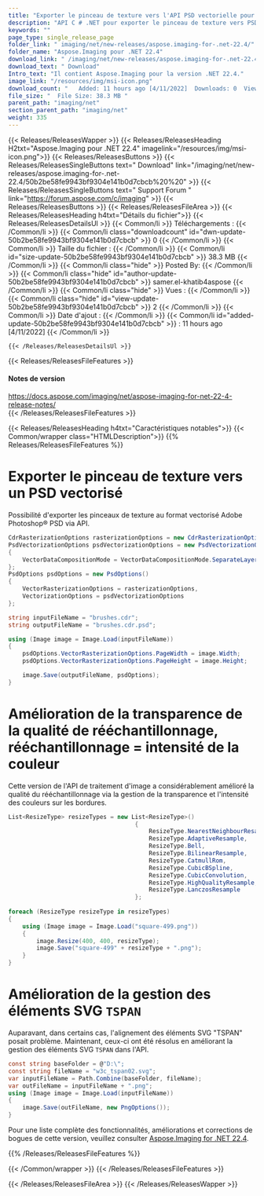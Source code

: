 ```yaml
---
title: "Exporter le pinceau de texture vers l'API PSD vectorielle pour les applications C #, ASP.NET"
description: "API C # .NET pour exporter le pinceau de texture vers PSD, qualité de rééchantillonnage améliorée via la gestion de la transparence et l'intensité de la couleur des bordures, meilleur alignement des éléments SVG TSPAN."
keywords: ""
page_type: single_release_page
folder_link: " imaging/net/new-releases/aspose.imaging-for-.net-22.4/"
folder_name: "Aspose.Imaging pour .NET 22.4"
download_link: " /imaging/net/new-releases/aspose.imaging-for-.net-22.4/50b2be58fe9943bf9304e141b0d7cbcb"
download_text: " Download"
Intro_text: "Il contient Aspose.Imaging pour la version .NET 22.4."
image_link: "/resources/img/msi-icon.png"
download_count: "   Added: 11 hours ago [4/11/2022]  Downloads: 0  Views: 1"
file_size: "  File Size: 38.3 MB "
parent_path: "imaging/net"
section_parent_path: "imaging/net"
weight: 335
---
```


{{< Releases/ReleasesWapper >}}
{{< Releases/ReleasesHeading H2txt="Aspose.Imaging pour .NET 22.4" imagelink="/resources/img/msi-icon.png">}}
{{< Releases/ReleasesButtons >}}
{{< Releases/ReleasesSingleButtons text=" Download" link="/imaging/net/new-releases/aspose.imaging-for-.net-22.4/50b2be58fe9943bf9304e141b0d7cbcb%20%20" >}}
{{< Releases/ReleasesSingleButtons text=" Support Forum " link="https://forum.aspose.com/c/imaging" >}}
{{< Releases/ReleasesButtons >}}
{{< Releases/ReleasesFileArea >}}
{{< Releases/ReleasesHeading h4txt="Détails du fichier">}}
{{< Releases/ReleasesDetailsUl >}}
{{< Common/li >}} Téléchargements : {{< /Common/li >}}
{{< Common/li class="downloadcount" id="dwn-update-50b2be58fe9943bf9304e141b0d7cbcb" >}} 0 {{< /Common/li >}}
{{< Common/li >}} Taille du fichier : {{< /Common/li >}}
{{< Common/li id="size-update-50b2be58fe9943bf9304e141b0d7cbcb" >}} 38.3 MB {{< /Common/li >}}
{{< Common/li  class="hide" >}} Posted By: {{< /Common/li >}}
{{< Common/li class="hide" id="author-update-50b2be58fe9943bf9304e141b0d7cbcb" >}} samer.el-khatib4aspose {{< /Common/li >}}
{{< Common/li class="hide" >}} Vues : {{< /Common/li >}}
{{< Common/li class="hide" id="view-update-50b2be58fe9943bf9304e141b0d7cbcb" >}} 2 {{< /Common/li >}}
{{< Common/li >}} Date d'ajout : {{< /Common/li >}}
{{< Common/li id="added-update-50b2be58fe9943bf9304e141b0d7cbcb" >}} : 11 hours ago [4/11/2022] {{< /Common/li >}}

    {{< /Releases/ReleasesDetailsUl >}}

{{< Releases/ReleasesFileFeatures >}}
<h4>Notes de version</h4><div> <a href="https://docs.aspose.com/imaging/net/aspose-imaging-for-net-22-4-release-notes/">https://docs.aspose.com/imaging/net/aspose-imaging-for-net-22-4-release-notes/</a></div>
{{< /Releases/ReleasesFileFeatures >}}

{{< Releases/ReleasesHeading h4txt="Caractéristiques notables">}}
{{< Common/wrapper class="HTMLDescription">}}
{{% Releases/ReleasesFileFeatures %}}

# Exporter le pinceau de texture vers un PSD vectorisé

Possibilité d'exporter les pinceaux de texture au format vectorisé Adobe Photoshop® PSD via API.

```csharp
CdrRasterizationOptions rasterizationOptions = new CdrRasterizationOptions();
PsdVectorizationOptions psdVectorizationOptions = new PsdVectorizationOptions()
{
    VectorDataCompositionMode = VectorDataCompositionMode.SeparateLayers
};
PsdOptions psdOptions = new PsdOptions()
{
    VectorRasterizationOptions = rasterizationOptions,
    VectorizationOptions = psdVectorizationOptions
};

string inputFileName = "brushes.cdr";
string outputFileName = "brushes.cdr.psd";

using (Image image = Image.Load(inputFileName))
{
    psdOptions.VectorRasterizationOptions.PageWidth = image.Width;
    psdOptions.VectorRasterizationOptions.PageHeight = image.Height;

    image.Save(outputFileName, psdOptions);
}
```

# Amélioration de la transparence de la qualité de rééchantillonnage, rééchantillonnage = intensité de la couleur

Cette version de l'API de traitement d'image a considérablement amélioré la qualité du rééchantillonnage via la gestion de la transparence et l'intensité des couleurs sur les bordures.

```csharp
List<ResizeType> resizeTypes = new List<ResizeType>()
                                    {
                                        ResizeType.NearestNeighbourResample,
                                        ResizeType.AdaptiveResample,
                                        ResizeType.Bell,
                                        ResizeType.BilinearResample,
                                        ResizeType.CatmullRom,
                                        ResizeType.CubicBSpline,
                                        ResizeType.CubicConvolution,
                                        ResizeType.HighQualityResample,
                                        ResizeType.LanczosResample
                                    };
                                    
foreach (ResizeType resizeType in resizeTypes)
{
    using (Image image = Image.Load("square-499.png"))
    {
        image.Resize(400, 400, resizeType);
        image.Save("square-499" + resizeType + ".png");
    }
}
```

# Amélioration de la gestion des éléments SVG `TSPAN`

Auparavant, dans certains cas, l'alignement des éléments SVG "TSPAN" posait problème. Maintenant, ceux-ci ont été résolus en améliorant la gestion des éléments SVG `TSPAN` dans l'API.

```csharp
const string baseFolder = @"D:\";
const string fileName = "w3c_tspan02.svg";
var inputFileName = Path.Combine(baseFolder, fileName);
var outFileName = inputFileName + ".png";
using (Image image = Image.Load(inputFileName))
{
    image.Save(outFileName, new PngOptions());
}
```

Pour une liste complète des fonctionnalités, améliorations et corrections de bogues de cette version, veuillez consulter [Aspose.Imaging for .NET 22.4](http://localhost:1313/imaging/net/new-releases/aspose.imaging-for-.net-22.4/).

{{% /Releases/ReleasesFileFeatures %}}

{{< /Common/wrapper >}}
{{< /Releases/ReleasesFileFeatures >}}

{{< /Releases/ReleasesFileArea >}}
{{< /Releases/ReleasesWapper >}}

